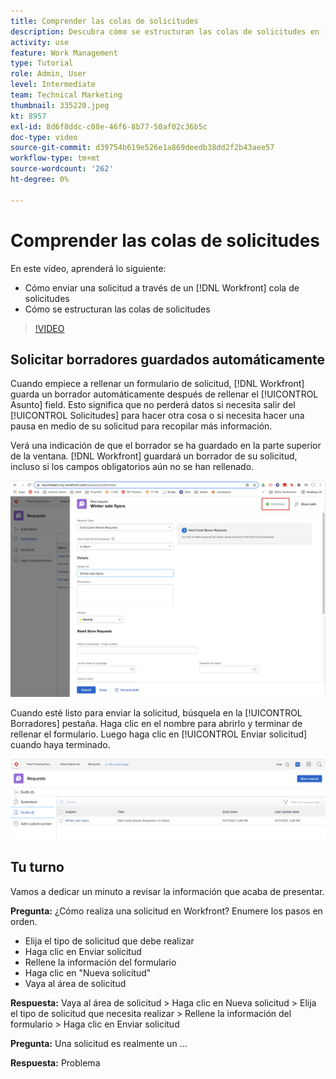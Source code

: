 ```yaml
---
title: Comprender las colas de solicitudes
description: Descubra cómo se estructuran las colas de solicitudes en [!DNL  Workfront] y cómo enviar una solicitud.
activity: use
feature: Work Management
type: Tutorial
role: Admin, User
level: Intermediate
team: Technical Marketing
thumbnail: 335220.jpeg
kt: 8957
exl-id: 8d6f8ddc-c08e-46f6-8b77-50af02c36b5c
doc-type: video
source-git-commit: d39754b619e526e1a869deedb38dd2f2b43aee57
workflow-type: tm+mt
source-wordcount: '262'
ht-degree: 0%

---
```


# Comprender las colas de solicitudes

En este vídeo, aprenderá lo siguiente:

* Cómo enviar una solicitud a través de un [!DNL  Workfront] cola de solicitudes
* Cómo se estructuran las colas de solicitudes

>[!VIDEO](https://video.tv.adobe.com/v/335220/?quality=12)

## Solicitar borradores guardados automáticamente

Cuando empiece a rellenar un formulario de solicitud, [!DNL Workfront] guarda un borrador automáticamente después de rellenar el [!UICONTROL Asunto] field. Esto significa que no perderá datos si necesita salir del [!UICONTROL Solicitudes] para hacer otra cosa o si necesita hacer una pausa en medio de su solicitud para recopilar más información.

Verá una indicación de que el borrador se ha guardado en la parte superior de la ventana. [!DNL Workfront] guardará un borrador de su solicitud, incluso si los campos obligatorios aún no se han rellenado.

![imagen de un borrador al crear una solicitud](assets/queue-mgt-make-a-request-draft-1.png)

Cuando esté listo para enviar la solicitud, búsquela en la [!UICONTROL Borradores] pestaña. Haga clic en el nombre para abrirlo y terminar de rellenar el formulario. Luego haga clic en [!UICONTROL Enviar solicitud] cuando haya terminado.

![imagen de un borrador de solicitud recuperado](assets/queue-mgt-make-a-request-draft-2.png)

## Tu turno

Vamos a dedicar un minuto a revisar la información que acaba de presentar.

**Pregunta:** ¿Cómo realiza una solicitud en Workfront? Enumere los pasos en orden.

* Elija el tipo de solicitud que debe realizar
* Haga clic en Enviar solicitud
* Rellene la información del formulario
* Haga clic en &quot;Nueva solicitud&quot;
* Vaya al área de solicitud


**Respuesta:** Vaya al área de solicitud > Haga clic en Nueva solicitud > Elija el tipo de solicitud que necesita realizar > Rellene la información del formulario > Haga clic en Enviar solicitud

**Pregunta:** Una solicitud es realmente un ...

**Respuesta:** Problema

<!---
You can also access request drafts from the [!UICONTROL Select a Request Type] menu at the top of the window. Select an option from the [!UICONTROL Recent Drafts] section, or start a new request by picking a queue from the [!UICONTROL New Requests] section. Fill everything out like normal, then submit the request.

<!---
image
--->

<!---
Let's take a minute to review the information you were just presented.

How do you make a request in Workfront? List the steps in order.
Choose the request type you need to make
Click Submit request
Fill out the information on the form
Click "New Request"
Navigate to the request area

Answer: Navigate to the request area>Click New Request>Choose the request type you need to make>Fill out the information on the form>Click Submit request

A request is really an......

Answer: Issue
--->
